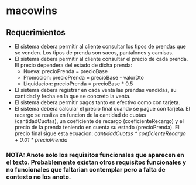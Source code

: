 # macowins

## Requerimientos

- El sistema debera permitir al cliente consultar los tipos de prendas que se venden. Los tipos de prenda son sacos, pantalones y camisas.
- El sistema debera permitir al cliente consultar el precio de cada prenda. El precio dependera del estado de dicha prenda:
	- Nueva: precioPrenda = precioBase
	- Promocion: precioPrenda = precioBase - valorDto
	- Liquidacion: precioPrenda = precioBase * 0.5
- El sistema debera registrar en cada venta las prendas vendidas, su cantidad y fecha en la que se concreto la venta.
- El sistema debera permitir pagos tanto en efectivo como con tarjeta.
- El sistema debera calcular el precio final cuando se pague con tarjeta. El racargo se realiza en funcion de la cantidad de cuotas (cantidadCuotas), un coeficiente de recargo (coeficienteRecargo) y el precio de la prenda teniendo en cuenta su estado (precioPrenda). El precio final sigue esta ecuacion:
_cantidadCuotas * coeficienteRecargo + 0.01 * precioPrenda_

### **NOTA**: Anote solo los requisitos funcionales que aparecen en el texto. Probablemente existan otros requisitos funcionales y no funcionales que faltarian contemplar pero a falta de contexto no los anoto.